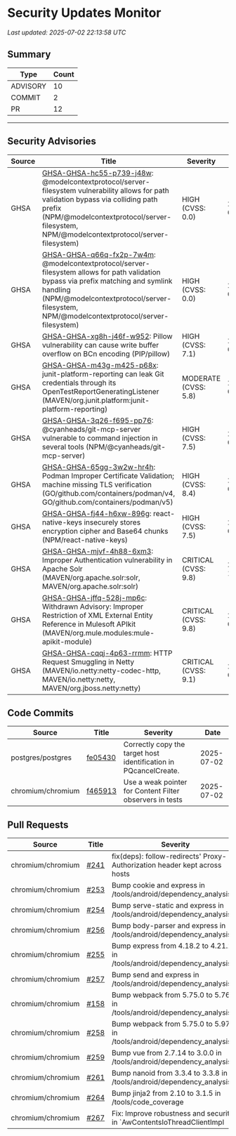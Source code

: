# Security Updates Monitor

*Last updated: 2025-07-02 22:13:58 UTC*

## Summary
| Type | Count |
|------|-------|
| ADVISORY | 10 |
| COMMIT | 2 |
| PR | 12 |

---

## Security Advisories

| Source | Title | Severity | Date |
|--------|-------|----------|------|
| GHSA | [GHSA-GHSA-hc55-p739-j48w](https://github.com/advisories/GHSA-hc55-p739-j48w): @modelcontextprotocol/server-filesystem vulnerability allows for path validation bypass via colliding path prefix (NPM/@modelcontextprotocol/server-filesystem, NPM/@modelcontextprotocol/server-filesystem) | HIGH (CVSS: 0.0) | 2025-07-01 |
| GHSA | [GHSA-GHSA-q66q-fx2p-7w4m](https://github.com/advisories/GHSA-q66q-fx2p-7w4m): @modelcontextprotocol/server-filesystem allows for path validation bypass via prefix matching and symlink handling (NPM/@modelcontextprotocol/server-filesystem, NPM/@modelcontextprotocol/server-filesystem) | HIGH (CVSS: 0.0) | 2025-07-01 |
| GHSA | [GHSA-GHSA-xg8h-j46f-w952](https://github.com/advisories/GHSA-xg8h-j46f-w952): Pillow vulnerability can cause write buffer overflow on BCn encoding (PIP/pillow) | HIGH (CVSS: 7.1) | 2025-07-01 |
| GHSA | [GHSA-GHSA-m43g-m425-p68x](https://github.com/advisories/GHSA-m43g-m425-p68x): junit-platform-reporting can leak Git credentials through its OpenTestReportGeneratingListener  (MAVEN/org.junit.platform:junit-platform-reporting) | MODERATE (CVSS: 5.8) | 2025-07-01 |
| GHSA | [GHSA-GHSA-3q26-f695-pp76](https://github.com/advisories/GHSA-3q26-f695-pp76): @cyanheads/git-mcp-server vulnerable to command injection in several tools (NPM/@cyanheads/git-mcp-server) | HIGH (CVSS: 7.5) | 2025-06-30 |
| GHSA | [GHSA-GHSA-65gg-3w2w-hr4h](https://github.com/advisories/GHSA-65gg-3w2w-hr4h): Podman Improper Certificate Validation; machine missing TLS verification (GO/github.com/containers/podman/v4, GO/github.com/containers/podman/v5) | HIGH (CVSS: 8.4) | 2025-06-25 |
| GHSA | [GHSA-GHSA-fj44-h6xw-896g](https://github.com/advisories/GHSA-fj44-h6xw-896g): react-native-keys insecurely stores encryption cipher and Base64 chunks (NPM/react-native-keys) | HIGH (CVSS: 7.5) | 2025-06-09 |
| GHSA | [GHSA-GHSA-mjvf-4h88-6xm3](https://github.com/advisories/GHSA-mjvf-4h88-6xm3): Improper Authentication vulnerability in Apache Solr (MAVEN/org.apache.solr:solr, MAVEN/org.apache.solr:solr) | CRITICAL (CVSS: 9.8) | 2024-10-16 |
| GHSA | [GHSA-GHSA-jffq-528j-mp6c](https://github.com/advisories/GHSA-jffq-528j-mp6c): Withdrawn Advisory: Improper Restriction of XML External Entity Reference in Mulesoft APIkit (MAVEN/org.mule.modules:mule-apikit-module) | CRITICAL (CVSS: 9.8) | 2022-05-24 |
| GHSA | [GHSA-GHSA-cqqj-4p63-rrmm](https://github.com/advisories/GHSA-cqqj-4p63-rrmm): HTTP Request Smuggling in Netty (MAVEN/io.netty:netty-codec-http, MAVEN/io.netty:netty, MAVEN/org.jboss.netty:netty) | CRITICAL (CVSS: 9.1) | 2020-02-21 |

## Code Commits

| Source | Title | Severity | Date |
|--------|-------|----------|------|
| postgres/postgres | [fe05430](https://github.com/postgres/postgres/commit/fe05430ace8e0b3c945cf581564458a5983a07b6) | Correctly copy the target host identification in PQcancelCreate. | 2025-07-02 |
| chromium/chromium | [f465913](https://github.com/chromium/chromium/commit/f465913b2fdd284b8598b0ec110833a6faa4e3d7) | Use a weak pointer for Content Filter observers in tests | 2025-07-02 |

## Pull Requests

| Source | Title | Severity | Date |
|--------|-------|----------|------|
| chromium/chromium | [#241](https://github.com/chromium/chromium/pull/241) | fix(deps): follow-redirects' Proxy-Authorization header kept across hosts | 2025-07-02 |
| chromium/chromium | [#253](https://github.com/chromium/chromium/pull/253) | Bump cookie and express in /tools/android/dependency_analysis/js | 2025-07-02 |
| chromium/chromium | [#254](https://github.com/chromium/chromium/pull/254) | Bump serve-static and express in /tools/android/dependency_analysis/js | 2025-07-02 |
| chromium/chromium | [#256](https://github.com/chromium/chromium/pull/256) | Bump body-parser and express in /tools/android/dependency_analysis/js | 2025-07-02 |
| chromium/chromium | [#255](https://github.com/chromium/chromium/pull/255) | Bump express from 4.18.2 to 4.21.2 in /tools/android/dependency_analysis/js | 2025-07-02 |
| chromium/chromium | [#257](https://github.com/chromium/chromium/pull/257) | Bump send and express in /tools/android/dependency_analysis/js | 2025-07-02 |
| chromium/chromium | [#158](https://github.com/chromium/chromium/pull/158) | Bump webpack from 5.75.0 to 5.76.0 in /tools/android/dependency_analysis/js | 2025-07-02 |
| chromium/chromium | [#258](https://github.com/chromium/chromium/pull/258) | Bump webpack from 5.75.0 to 5.97.1 in /tools/android/dependency_analysis/js | 2025-07-02 |
| chromium/chromium | [#259](https://github.com/chromium/chromium/pull/259) | Bump vue from 2.7.14 to 3.0.0 in /tools/android/dependency_analysis/js | 2025-07-02 |
| chromium/chromium | [#261](https://github.com/chromium/chromium/pull/261) | Bump nanoid from 3.3.4 to 3.3.8 in /tools/android/dependency_analysis/js | 2025-07-02 |
| chromium/chromium | [#264](https://github.com/chromium/chromium/pull/264) | Bump jinja2 from 2.10 to 3.1.5 in /tools/code_coverage | 2025-07-02 |
| chromium/chromium | [#267](https://github.com/chromium/chromium/pull/267) | Fix: Improve robustness and security in `AwContentsIoThreadClientImpl | 2025-07-02 |


